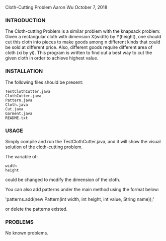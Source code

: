 Cloth-Cutting Problem
Aaron Wu
October 7, 2018

### INTRODUCTION ###

The Cloth-cutting Problem is a similar problem with the knapsack problem: Given a rectangular cloth with dimension X(width) by Y(height), one should cut this cloth into pieces to make goods among n different kinds that could be sold at different price. Also, different goods require different area of cloth (xi by yi). This program is written to find out a best way to cut the given cloth in order to achieve highest value.

### INSTALLATION ###

The following files should be present:
	
	TestClothCutter.java
	ClothCutter.java
	Pattern.java
	Cloth.java
	Cut.java
	Garment,java
	README.txt
	

### USAGE ###

Simply compile and run the TestClothCutter.java, and it will show the visual solution of the cloth-cutting problem.

The variable of:
```
width
height
```
could be changed to modify the dimension of the cloth.

You can also add patterns under the main method using the format below:
	
'patterns.add(new Pattern(int width, int height, int value, String name));'

or delete the patterns existed.

### PROBLEMS ###

No known problems.
